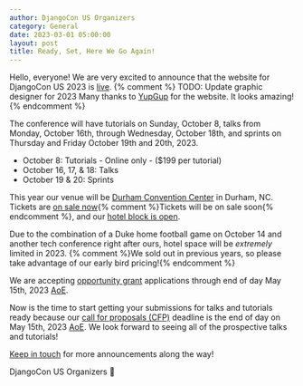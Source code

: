 ```yaml
---
author: DjangoCon US Organizers
category: General
date: 2023-03-01 05:00:00
layout: post
title: Ready, Set, Here We Go Again!
---
```


Hello, everyone!
We are very excited to announce that the website for DjangoCon US 2023 is [live](https://2023.djangocon.us).
{% comment %}
TODO: Update graphic designer for 2023
Many thanks to [YupGup](http://yupgup.com/) for the website.
It looks amazing!
{% endcomment %}

The conference will have tutorials on Sunday, October 8, talks from Monday, October 16th, through Wednesday, October 18th, and sprints on Thursday and Friday October 19th and 20th, 2023.

- October 8: Tutorials - Online only - ($199 per tutorial)
- October 16, 17, &amp; 18: Talks
- October 19 &amp; 20: Sprints

This year our venue will be [Durham Convention Center](https://2023.djangocon.us/venue/) in Durham, NC.
Tickets are [on sale now](https://ti.to/defna/djangocon-us-2023){% comment %}Tickets will be on sale soon{% endcomment %}, and our [hotel block is open](https://www.marriott.com/events/start.mi?id=1674740649947&key=GRP).

Due to the combination of a Duke home football game on October 14 and another tech conference right after ours, hotel space will be *extremely* limited in 2023.
{% comment %}We sold out in previous years, so please take advantage of our early bird pricing!{% endcomment %}

We are accepting [opportunity grant](https://2023.djangocon.us/opportunity-grants/) applications through end of day May 15th, 2023 [AoE](https://time.is/compare/0000_15_May_2023_in_Anywhere_on_Earth).

Now is the time to start getting your submissions for talks and tutorials ready because our [call for proposals (CFP)](https://2023.djangocon.us/speaking/) deadline is the end of day on May 15th, 2023 [AoE](https://time.is/compare/0000_15_May_2023_in_Anywhere_on_Earth).
We look forward to seeing all of the prospective talks and tutorials!

[Keep in touch](https://twitter.com/djangocon) for more announcements along the way!

DjangoCon US Organizers :ox:

